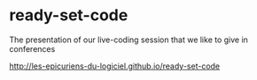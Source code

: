 ready-set-code
==============

The presentation of our live-coding session that we like to give in conferences

http://les-epicuriens-du-logiciel.github.io/ready-set-code
